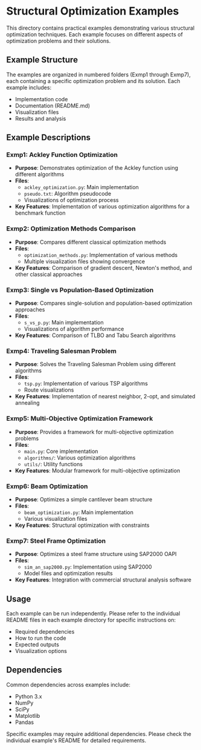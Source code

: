 # Structural Optimization Examples

This directory contains practical examples demonstrating various structural optimization techniques. Each example focuses on different aspects of optimization problems and their solutions.

## Example Structure

The examples are organized in numbered folders (Exmp1 through Exmp7), each containing a specific optimization problem and its solution. Each example includes:
- Implementation code
- Documentation (README.md)
- Visualization files
- Results and analysis

## Example Descriptions

### Exmp1: Ackley Function Optimization
- **Purpose**: Demonstrates optimization of the Ackley function using different algorithms
- **Files**:
  - `ackley_optimization.py`: Main implementation
  - `pseudo.txt`: Algorithm pseudocode
  - Visualizations of optimization process
- **Key Features**: Implementation of various optimization algorithms for a benchmark function

### Exmp2: Optimization Methods Comparison
- **Purpose**: Compares different classical optimization methods
- **Files**:
  - `optimization_methods.py`: Implementation of various methods
  - Multiple visualization files showing convergence
- **Key Features**: Comparison of gradient descent, Newton's method, and other classical approaches

### Exmp3: Single vs Population-Based Optimization
- **Purpose**: Compares single-solution and population-based optimization approaches
- **Files**:
  - `s_vs_p.py`: Main implementation
  - Visualizations of algorithm performance
- **Key Features**: Comparison of TLBO and Tabu Search algorithms

### Exmp4: Traveling Salesman Problem
- **Purpose**: Solves the Traveling Salesman Problem using different algorithms
- **Files**:
  - `tsp.py`: Implementation of various TSP algorithms
  - Route visualizations
- **Key Features**: Implementation of nearest neighbor, 2-opt, and simulated annealing

### Exmp5: Multi-Objective Optimization Framework
- **Purpose**: Provides a framework for multi-objective optimization problems
- **Files**:
  - `main.py`: Core implementation
  - `algorithms/`: Various optimization algorithms
  - `utils/`: Utility functions
- **Key Features**: Modular framework for multi-objective optimization

### Exmp6: Beam Optimization
- **Purpose**: Optimizes a simple cantilever beam structure
- **Files**:
  - `beam_optimization.py`: Main implementation
  - Various visualization files
- **Key Features**: Structural optimization with constraints

### Exmp7: Steel Frame Optimization
- **Purpose**: Optimizes a steel frame structure using SAP2000 OAPI
- **Files**:
  - `sim_an_sap2000.py`: Implementation using SAP2000
  - Model files and optimization results
- **Key Features**: Integration with commercial structural analysis software

## Usage

Each example can be run independently. Please refer to the individual README files in each example directory for specific instructions on:
- Required dependencies
- How to run the code
- Expected outputs
- Visualization options

## Dependencies

Common dependencies across examples include:
- Python 3.x
- NumPy
- SciPy
- Matplotlib
- Pandas

Specific examples may require additional dependencies. Please check the individual example's README for detailed requirements.